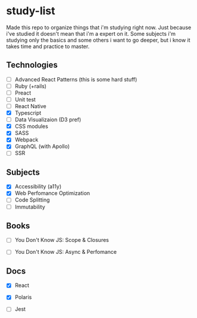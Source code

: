 # study-list
Made this repo to organize things that i'm studying right now.
Just because i've studied it doesn't mean that i'm a expert on it. Some subjects i'm studying only the basics and some others i want to go deeper, but i know it takes time and practice to master.

## Technologies
- [ ] Advanced React Patterns (this is some hard stuff)
- [ ] Ruby (+rails)
- [ ] Preact
- [ ] Unit test
- [ ] React Native
- [x] Typescript
- [ ] Data Visualizaion (D3 pref)
- [x] CSS modules
- [x] SASS
- [x] Webpack
- [x] GraphQL (with Apollo)
- [ ] SSR

## Subjects
- [x] Accessibility (a11y)
- [x] Web Perfomance Optimization
- [ ] Code Splitting
- [ ] Immutability

## Books
- [ ] You Don't Know JS: Scope & Closures
- [ ] You Don't Know JS: Async & Perfomance


## Docs
- [x] React
- [x] Polaris
- [ ] Jest

